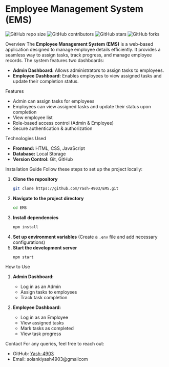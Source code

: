 # Employee Management System (EMS)

![GitHub repo size](https://img.shields.io/github/repo-size/Yash-4903/EMS)
![GitHub contributors](https://img.shields.io/github/contributors/Yash-4903/EMS)
![GitHub stars](https://img.shields.io/github/stars/Yash-4903/EMS?style=social)
![GitHub forks](https://img.shields.io/github/forks/Yash-4903/EMS?style=social)

Overview
The **Employee Management System (EMS)** is a web-based application designed to manage employee details efficiently. It provides a seamless way to assign tasks, track progress, and manage employee records. The system features two dashboards:
- **Admin Dashboard:** Allows administrators to assign tasks to employees.
- **Employee Dashboard:** Enables employees to view assigned tasks and update their completion status.

Features
-  Admin can assign tasks for employees
-  Employees can view assigned tasks and update their status upon completion
-  View employee list
-  Role-based access control (Admin & Employee)
-  Secure authentication & authorization

Technologies Used
- **Frontend:** HTML, CSS, JavaScript
- **Database:** Local Storage
- **Version Control:** Git, GitHub

Installation Guide
Follow these steps to set up the project locally:

1. **Clone the repository**
   ```sh
   git clone https://github.com/Yash-4903/EMS.git
   ```
2. **Navigate to the project directory**
   ```sh
   cd EMS
   ```
3. **Install dependencies**
   ```sh
   npm install
   ```
4. **Set up environment variables** (Create a `.env` file and add necessary configurations)
5. **Start the development server**
   ```sh
   npm start
   ```

How to Use
1. **Admin Dashboard:**
   - Log in as an Admin
   - Assign tasks to employees
   - Track task completion
   
2. **Employee Dashboard:**
   - Log in as an Employee
   - View assigned tasks
   - Mark tasks as completed
   - View task progress

Contact
For any queries, feel free to reach out:
- GitHub: [Yash-4903](https://github.com/Yash-4903)
- Email: solankiyash4903@gmailcom
